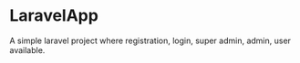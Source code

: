 # LaravelApp
A simple laravel project where registration, login, super admin, admin, user available.
